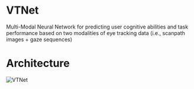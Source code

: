 # VTNet

Multi-Modal Neural Network for predicting user cognitive abilities and task performance based on two modalities of eye tracking data (i.e., scanpath images + gaze sequences)

# Architecture

![VTNet](https://user-images.githubusercontent.com/58800171/118069229-ab750900-b358-11eb-92a9-720b45fb83ba.png)
